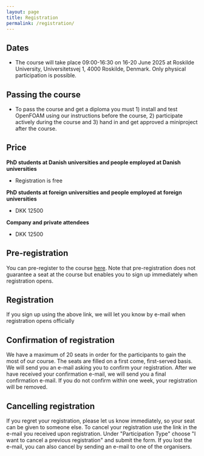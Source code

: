 ```yaml
---
layout: page
title: Registration
permalink: /registration/
---
```


## Dates
- The course will take place 09:00-16:30 on 16-20 June 2025 at Roskilde University, Universitetsvej 1, 4000 Roskilde, Denmark. Only physical participation is possible.

## Passing the course
- To pass the course and get a diploma you must 1) install and test OpenFOAM using our instructions before the course, 2) participate actively during the course and 3) hand in and get approved a miniproject after the course.

## Price

**PhD students at Danish universities and people employed at Danish universities**
- Registration is free

**PhD students at foreign universities and people employed at foreign universities**
- DKK 12500

**Company and private attendees**
- DKK 12500

## Pre-registration
You can pre-register to the course [here](https://forms.gle/92JaNva7JNisz2iH8). Note that pre-registration does not guarantee a seat at the course but enables you to sign up immediately when registration opens. 

## Registration

If you sign up using the above link, we will let you know by e-mail when registration opens officially

## Confirmation of registration

We have a maximum of 20 seats in order for the participants to gain the most of our course. The seats are filled on a first come, first-served basis. We will send you an e-mail asking you to confirm your registration. After we have received your confirmation e-mail, we will send you a final confirmation e-mail. If you do not confirm within one week, your registration will be removed.

## Cancelling registration

If you regret your registration, please let us know immediately, so your seat can be given to someone else. To cancel your registration use the link in the e-mail you received upon registration. Under "Participation Type" choose "I want to cancel a previous registration" and submit the form. If you lost the e-mail, you can also cancel by sending an e-mail to one of the organisers.
